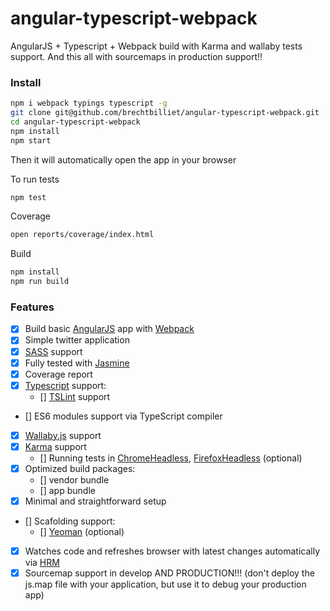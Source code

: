 # angular-typescript-webpack

AngularJS + Typescript + Webpack build with Karma and wallaby tests support.
And this all with sourcemaps in production support!!

### Install

```sh
npm i webpack typings typescript -g
git clone git@github.com/brechtbilliet/angular-typescript-webpack.git
cd angular-typescript-webpack
npm install
npm start
```

Then it will automatically open the app in your browser

To run tests

```sh
npm test
```

Coverage

```sh
open reports/coverage/index.html
```

Build
```sh
npm install
npm run build
```


### Features

- [x] Build basic [AngularJS](https://angularjs.org) app with [Webpack](https://webpack.js.org)
- [x] Simple twitter application
- [x] [SASS](http://sass-lang.com) support
- [x] Fully tested with [Jasmine](https://jasmine.github.io/)
- [x] Coverage report
- [x] [Typescript](https://www.typescriptlang.org) support:
  - [] [TSLint](https://palantir.github.io/tslint) support
- [] ES6 modules support via TypeScript compiler
- [x] [Wallaby.js](https://wallabyjs.com) support
- [x] [Karma](https://karma-runner.github.io) support
  - [] Running tests in [ChromeHeadless](https://github.com/karma-runner/karma-chrome-launcher), [FirefoxHeadless](https://github.com/karma-runner/karma-firefox-launcher) (optional)
- [x] Optimized build packages:
  - [] vendor bundle
  - [] app bundle
- [x] Minimal and straightforward setup
- [] Scafolding support:
  - [] [Yeoman](http://yeoman.io) (optional)
- [x] Watches code and refreshes browser with latest changes automatically via [HRM](https://webpack.js.org/guides/hot-module-replacement/)
- [x] Sourcemap support in develop AND PRODUCTION!!! (don't deploy the js.map file with your application, but use it to debug your production app)
